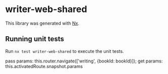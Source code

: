 # writer-web-shared

This library was generated with [Nx](https://nx.dev).

## Running unit tests

Run `nx test writer-web-shared` to execute the unit tests.

pass params: this.router.navigate(['writing', {bookId: bookId}]);
get params: this.activatedRoute.snapshot.params
